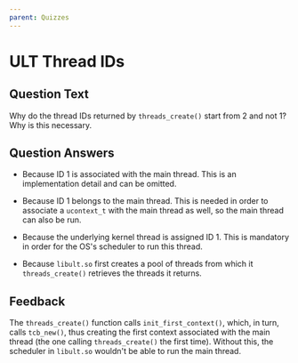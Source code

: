 ```yaml
---
parent: Quizzes
---
```


# ULT Thread IDs

## Question Text

Why do the thread IDs returned by `threads_create()` start from 2 and not 1?
Why is this necessary.

## Question Answers

- Because ID 1 is associated with the main thread.
This is an implementation detail and can be omitted.

+ Because ID 1 belongs to the main thread.
This is needed in order to associate a `ucontext_t` with the main thread as well, so the main thread can also be run.

- Because the underlying kernel thread is assigned ID 1.
This is mandatory in order for the OS's scheduler to run this thread.

- Because `libult.so` first creates a pool of threads from which it `threads_create()` retrieves the threads it returns.

## Feedback

The `threads_create()` function calls `init_first_context()`, which, in turn, calls `tcb_new()`, thus creating the first context associated with the main thread (the one calling `threads_create()` the first time).
Without this, the scheduler in `libult.so` wouldn't be able to run the main thread.
